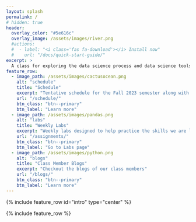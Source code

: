```yaml
---
layout: splash
permalink: /
# hidden: true
header:
  overlay_color: "#5e616c"
  overlay_image: /assets/images/river.png
  #actions:
  #  - label: "<i class='fas fa-download'></i> Install now"
  #    url: "/docs/quick-start-guide/"
excerpt: >
  A class for exploring the data science process and data science tools.
feature_row:
  - image_path: /assets/images/cactusocean.png
    alt: "schedule"
    title: "Schedule"
    excerpt: "Tentative schedule for the Fall 2023 semester along with daily assignments."
    url: "/schedule/"
    btn_class: "btn--primary"
    btn_label: "Learn more"
  - image_path: /assets/images/pandas.png
    alt: "labs"
    title: "Weekly Labs"
    excerpt: "Weekly labs designed to help practice the skills we are learning in class."
    url: "/assignments/"
    btn_class: "btn--primary"
    btn_label: "Go to Labs page"
  - image_path: /assets/images/python.png
    alt: "blogs"
    title: "Class Member Blogs"
    excerpt: "Checkout the blogs of our class members"
    url: "/blogs/"
    btn_class: "btn--primary"
    btn_label: "Learn more"      
---
```


{% include feature_row id="intro" type="center" %}

{% include feature_row %}
